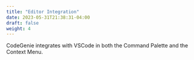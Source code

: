 ```yaml
---
title: "Editor Integration"
date: 2023-05-31T21:38:31-04:00
draft: false
weight: 4
---
```


CodeGenie integrates with VSCode in both the Command Palette and the Context Menu.
